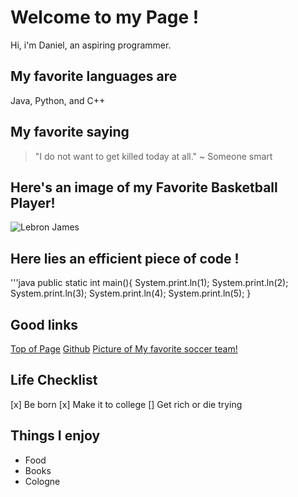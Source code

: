 # Welcome to my Page !

Hi, i'm Daniel, an aspiring programmer.

## My favorite languages are 

Java, Python, and C++

## My favorite saying

>"I do not want to get killed today at all." ~ Someone smart

## Here's an image of my Favorite Basketball Player!

![Lebron James](https://www.usatoday.com/gcdn/authoring/authoring-images/2024/12/03/USAT/76735276007-usatsi-24895997.jpg)

## Here lies an efficient piece of code !

'''java
public static int main(){
    System.print.ln(1);
    System.print.ln(2);
    System.print.ln(3);
    System.print.ln(4);
    System.print.ln(5);
}

## Good links
[Top of Page](#-welcome-to-my-user-page)
[Github](https://github.com)
[Picture of My favorite soccer team!](https://cdn.footballcoin.io/wp-content/uploads/2023/12/alexander-arnold-and-szoboszlai-1024x576.jpeg)

## Life Checklist

[x] Be born
[x] Make it to college
[] Get rich or die trying

## Things I enjoy

- Food
- Books 
- Cologne